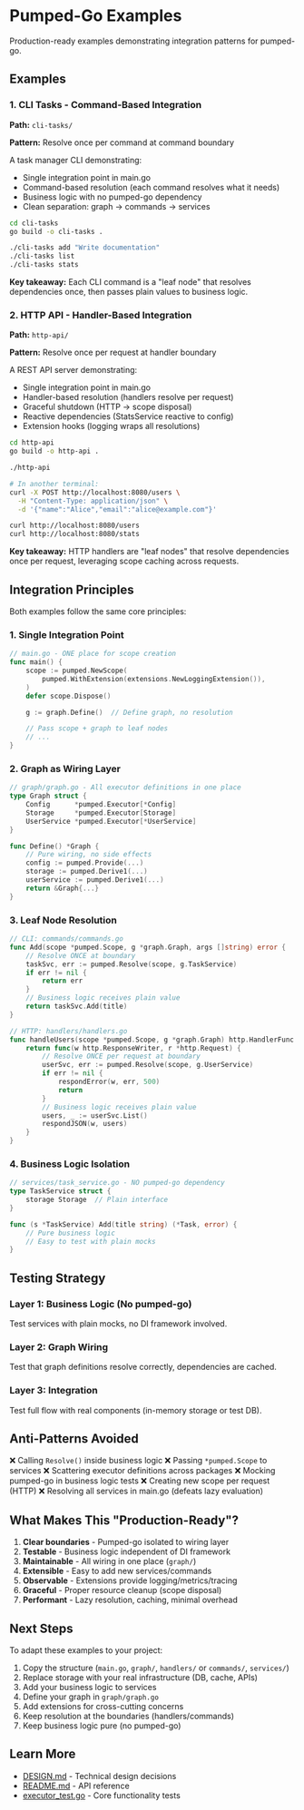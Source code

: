 # Pumped-Go Examples

Production-ready examples demonstrating integration patterns for pumped-go.

## Examples

### 1. CLI Tasks - Command-Based Integration

**Path:** `cli-tasks/`

**Pattern:** Resolve once per command at command boundary

A task manager CLI demonstrating:
- Single integration point in main.go
- Command-based resolution (each command resolves what it needs)
- Business logic with no pumped-go dependency
- Clean separation: graph → commands → services

```bash
cd cli-tasks
go build -o cli-tasks .

./cli-tasks add "Write documentation"
./cli-tasks list
./cli-tasks stats
```

**Key takeaway:** Each CLI command is a "leaf node" that resolves dependencies once, then passes plain values to business logic.

### 2. HTTP API - Handler-Based Integration

**Path:** `http-api/`

**Pattern:** Resolve once per request at handler boundary

A REST API server demonstrating:
- Single integration point in main.go
- Handler-based resolution (handlers resolve per request)
- Graceful shutdown (HTTP → scope disposal)
- Reactive dependencies (StatsService reactive to config)
- Extension hooks (logging wraps all resolutions)

```bash
cd http-api
go build -o http-api .

./http-api

# In another terminal:
curl -X POST http://localhost:8080/users \
  -H "Content-Type: application/json" \
  -d '{"name":"Alice","email":"alice@example.com"}'

curl http://localhost:8080/users
curl http://localhost:8080/stats
```

**Key takeaway:** HTTP handlers are "leaf nodes" that resolve dependencies once per request, leveraging scope caching across requests.

## Integration Principles

Both examples follow the same core principles:

### 1. Single Integration Point

```go
// main.go - ONE place for scope creation
func main() {
    scope := pumped.NewScope(
        pumped.WithExtension(extensions.NewLoggingExtension()),
    )
    defer scope.Dispose()

    g := graph.Define()  // Define graph, no resolution

    // Pass scope + graph to leaf nodes
    // ...
}
```

### 2. Graph as Wiring Layer

```go
// graph/graph.go - All executor definitions in one place
type Graph struct {
    Config      *pumped.Executor[*Config]
    Storage     *pumped.Executor[Storage]
    UserService *pumped.Executor[*UserService]
}

func Define() *Graph {
    // Pure wiring, no side effects
    config := pumped.Provide(...)
    storage := pumped.Derive1(...)
    userService := pumped.Derive1(...)
    return &Graph{...}
}
```

### 3. Leaf Node Resolution

```go
// CLI: commands/commands.go
func Add(scope *pumped.Scope, g *graph.Graph, args []string) error {
    // Resolve ONCE at boundary
    taskSvc, err := pumped.Resolve(scope, g.TaskService)
    if err != nil {
        return err
    }
    // Business logic receives plain value
    return taskSvc.Add(title)
}

// HTTP: handlers/handlers.go
func handleUsers(scope *pumped.Scope, g *graph.Graph) http.HandlerFunc {
    return func(w http.ResponseWriter, r *http.Request) {
        // Resolve ONCE per request at boundary
        userSvc, err := pumped.Resolve(scope, g.UserService)
        if err != nil {
            respondError(w, err, 500)
            return
        }
        // Business logic receives plain value
        users, _ := userSvc.List()
        respondJSON(w, users)
    }
}
```

### 4. Business Logic Isolation

```go
// services/task_service.go - NO pumped-go dependency
type TaskService struct {
    storage Storage  // Plain interface
}

func (s *TaskService) Add(title string) (*Task, error) {
    // Pure business logic
    // Easy to test with plain mocks
}
```

## Testing Strategy

### Layer 1: Business Logic (No pumped-go)
Test services with plain mocks, no DI framework involved.

### Layer 2: Graph Wiring
Test that graph definitions resolve correctly, dependencies are cached.

### Layer 3: Integration
Test full flow with real components (in-memory storage or test DB).

## Anti-Patterns Avoided

❌ Calling `Resolve()` inside business logic
❌ Passing `*pumped.Scope` to services
❌ Scattering executor definitions across packages
❌ Mocking pumped-go in business logic tests
❌ Creating new scope per request (HTTP)
❌ Resolving all services in main.go (defeats lazy evaluation)

## What Makes This "Production-Ready"?

1. **Clear boundaries** - Pumped-go isolated to wiring layer
2. **Testable** - Business logic independent of DI framework
3. **Maintainable** - All wiring in one place (`graph/`)
4. **Extensible** - Easy to add new services/commands
5. **Observable** - Extensions provide logging/metrics/tracing
6. **Graceful** - Proper resource cleanup (scope disposal)
7. **Performant** - Lazy resolution, caching, minimal overhead

## Next Steps

To adapt these examples to your project:

1. Copy the structure (`main.go`, `graph/`, `handlers/` or `commands/`, `services/`)
2. Replace storage with your real infrastructure (DB, cache, APIs)
3. Add your business logic to services
4. Define your graph in `graph/graph.go`
5. Add extensions for cross-cutting concerns
6. Keep resolution at the boundaries (handlers/commands)
7. Keep business logic pure (no pumped-go)

## Learn More

- [DESIGN.md](../DESIGN.md) - Technical design decisions
- [README.md](../README.md) - API reference
- [executor_test.go](../executor_test.go) - Core functionality tests

